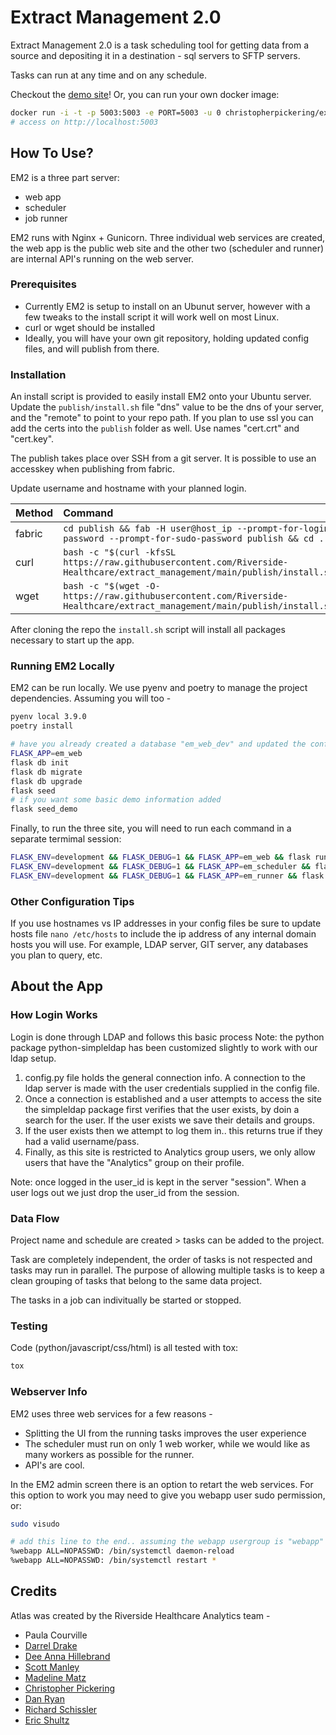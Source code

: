 <!--

	Extract Management 2.0
	Copyright (C) 2020  Riverside Healthcare, Kankakee, IL

	This program is free software: you can redistribute it and/or modify
	it under the terms of the GNU General Public License as published by
	the Free Software Foundation, either version 3 of the License, or
	(at your option) any later version.

	This program is distributed in the hope that it will be useful,
	but WITHOUT ANY WARRANTY; without even the implied warranty of
	MERCHANTABILITY or FITNESS FOR A PARTICULAR PURPOSE.  See the
	GNU General Public License for more details.

	You should have received a copy of the GNU General Public License
	along with this program.  If not, see <https://www.gnu.org/licenses/>.

-->








# Extract Management 2.0

Extract Management 2.0 is a task scheduling tool for getting data from a source and depositing it in a destination - sql servers to SFTP servers.

Tasks can run at any time and on any schedule.

Checkout the [demo site](https://extract-management.herokuapp.com)! Or, you can run your own docker image:
```sh
docker run -i -t -p 5003:5003 -e PORT=5003 -u 0 christopherpickering/extract_management:latest
# access on http://localhost:5003
```

## How To Use?

EM2 is a three part server:

* web app
* scheduler
* job runner

EM2 runs with Nginx + Gunicorn. Three individual web services are created, the web app is the public web site and the other two (scheduler and runner) are internal API's running on the web server.

### Prerequisites

* Currently EM2 is setup to install on an Ubunut server, however with a few tweaks to the install script it will work well on most Linux.
* curl or wget should be installed
* Ideally, you will have your own git repository, holding updated config files, and will publish from there.

### Installation

An install script is provided to easily install EM2 onto your Ubuntu server. Update the `publish/install.sh` file "dns" value to be the dns of your server, and the "remote" to point to your repo path. If you plan to use ssl you can add the certs into the `publish` folder as well. Use names "cert.crt" and "cert.key".

The publish takes place over SSH from a git server. It is possible to use an accesskey when publishing from fabric.

Update username and hostname with your planned login.


| Method | Command                                                                                                                           |
| :------|:----------------------------------------------------------------------------------------------------------------------------------|
| fabric | ```cd publish && fab -H user@host_ip --prompt-for-login-password --prompt-for-sudo-password publish && cd ..```                   |
| curl   | ```bash -c "$(curl -kfsSL https://raw.githubusercontent.com/Riverside-Healthcare/extract_management/main/publish/install.sh)"```  |
| wget   | ```bash -c "$(wget -O- https://raw.githubusercontent.com/Riverside-Healthcare/extract_management/main/publish/install.sh)"```     |


After cloning the repo the `install.sh` script will install all packages necessary to start up the app.

### Running EM2 Locally

EM2 can be run locally. We use pyenv and poetry to manage the project dependencies. Assuming you will too -

```sh
pyenv local 3.9.0
poetry install

# have you already created a database "em_web_dev" and updated the config files?
FLASK_APP=em_web
flask db init
flask db migrate
flask db upgrade
flask seed
# if you want some basic demo information added
flask seed_demo
```

Finally, to run the three site, you will need to run each command in a separate termimal session:
```sh
FLASK_ENV=development && FLASK_DEBUG=1 && FLASK_APP=em_web && flask run
FLASK_ENV=development && FLASK_DEBUG=1 && FLASK_APP=em_scheduler && flask run --port=5001
FLASK_ENV=development && FLASK_DEBUG=1 && FLASK_APP=em_runner && flask run --port=5002
```

### Other Configuration Tips

If you use hostnames vs IP addresses in your config files be sure to update hosts file `nano /etc/hosts` to include the ip address of any internal domain hosts you will use.
For example, LDAP server, GIT server, any databases you plan to query, etc.


## About the App
### How Login Works

Login is done through LDAP and follows this basic process
Note: the python package python-simpleldap has been customized slightly to work with our ldap setup.

1. config.py file holds the general connection info. A connection to the ldap server is made with the user credentials supplied in the config file.
2. Once a connection is established and a user attempts to access the site the simpleldap package first verifies that the user exists, by doin a search for the user. If the user exists we save their details and groups.
3. If the user exists then we attempt to log them in.. this returns true if they had a valid username/pass.
4. Finally, as this site is restricted to Analytics group users, we only allow users that have the "Analytics" group on their profile.

Note: once logged in the user_id is kept in the server "session". When a user logs out we just drop the user_id from the session.

### Data Flow

Project name and schedule are created > tasks can be added to the project.

Task are completely independent, the order of tasks is not respected and tasks may run in parallel. The purpose of allowing multiple tasks is to keep a clean grouping of tasks that belong to the same data project.

The tasks in a job can indivitually be started or stopped.


### Testing

Code (python/javascript/css/html) is all tested with tox:

```sh
tox
```

### Webserver Info

EM2 uses three web services for a few reasons -

* Splitting the UI from the running tasks improves the user experience
* The scheduler must run on only 1 web worker, while we would like as many workers as possible for the runner.
* API's are cool.


In the EM2 admin screen there is an option to retart the web services. For this option to work you may need to give you webapp user sudo permission, or:


```sh
sudo visudo

# add this line to the end.. assuming the webapp usergroup is "webapp"
%webapp ALL=NOPASSWD: /bin/systemctl daemon-reload
%webapp ALL=NOPASSWD: /bin/systemctl restart *
```

## Credits

Atlas was created by the Riverside Healthcare Analytics team -

- Paula Courville
- [Darrel Drake](https://www.linkedin.com/in/darrel-drake-57562529)
- [Dee Anna Hillebrand](https://github.com/DHillebrand2016)
- [Scott Manley](https://github.com/Scott-Manley)
- [Madeline Matz](mailto:mmatz@RHC.net)
- [Christopher Pickering](https://github.com/christopherpickering)
- [Dan Ryan](https://github.com/danryan1011)
- [Richard Schissler](https://github.com/schiss152)
- [Eric Shultz](https://github.com/eshultz)
